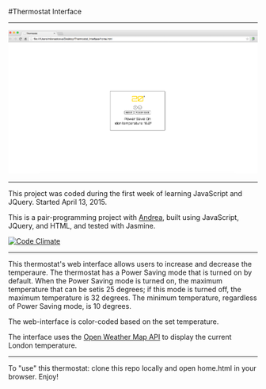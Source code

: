 #Thermostat Interface

--------------

![img](https://github.com/M1lena/Thermostat_Interface/blob/master/thermostat_screen_shot.png)

--------------

This project was coded during the first week of learning JavaScript and JQuery. Started April 13, 2015.

This is a pair-programming project with [Andrea](https://github.com/armi1189), built using JavaScript, JQuery, and HTML, and tested with Jasmine.

[![Code Climate](https://codeclimate.com/repos/5575af88695680049100fe92/badges/388a7a097a4b3f7dacad/gpa.svg)](https://codeclimate.com/repos/5575af88695680049100fe92/feed)

--------------

This thermostat's web interface allows users to increase and decrease the temperaure. The thermostat has a Power Saving mode that is turned on by default. When the Power Saving mode is turned on, the maximum temperature that can be setis 25 degrees; if this mode is turned off, the maximum temperature is 32 degrees. The minimum temperature, regardless of Power Saving mode, is 10 degrees.

The web-interface is color-coded based on the set temperature.

The interface uses the [Open Weather Map API](http://openweathermap.org/api) to display the current London temperature.

--------------

To "use" this thermostat: clone this repo locally and open home.html in your browser. Enjoy!
